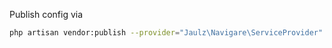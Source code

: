 Publish config via

```bash
php artisan vendor:publish --provider="Jaulz\Navigare\ServiceProvider"
```
